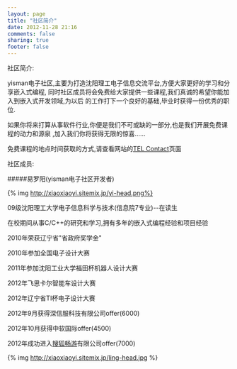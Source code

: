 ```yaml
---
layout: page
title: "社区简介"
date: 2012-11-28 21:16
comments: false
sharing: true
footer: false
---
```

社区简介:

yisman电子社区,主要为打造沈阳理工电子信息交流平台,方便大家更好的学习和分享嵌入式编程,
同时社区成员将会免费给大家提供一些课程,我们真诚的希望你能加入到嵌入式开发领域,为以后
的工作打下一个良好的基础,毕业时获得一份优秀的职位.

如果你将来打算从事软件行业,你便是我们不可或缺的一部分,也是我们开展免费课程的动力和源泉
,加入我们你将获得无限的惊喜......


免费课程的地点时间获取的方式,请查看网站的[TEL Contact](/about.html/ "联系我们")页面


社区成员:

#####易罗阳(yisman电子社区开发者)

{% img http://xiaoxiaoyi.sitemix.jp/yi-head.png%}

09级沈阳理工大学电子信息科学与技术(信息院7专业)--在读生

在校期间从事C/C++的研究和学习,拥有多年的嵌入式编程经验和项目经验

2010年荣获辽宁省"省政府奖学金"

2010年参加全国电子设计大赛

2011年参加沈阳工业大学福田杯机器人设计大赛

2012年飞思卡尔智能车设计大赛

2012年辽宁省TI杯电子设计大赛

2012年9月获得深信服科技有限公司offer(6000)

2012年10月获得中软国际offer(4500)

2012年成功进入[搜狐畅游](http://www.changyou.com "搜狐畅游")有限公司offer(7000)

{% img http://xiaoxiaoyi.sitemix.jp/ling-head.jpg %}


